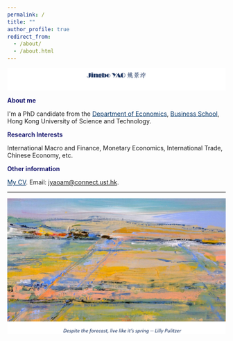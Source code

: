 ```yaml
---
permalink: /
title: ""
author_profile: true
redirect_from: 
  - /about/
  - /about.html
---
```


<p>    
<img  align="center" src="/images/jingbochinese.png" />
</p>





**<font color="MidnightBlue"> About me </font>**

I'm a PhD candidate from the <a href="https://econ.hkust.edu.hk/homepage" style="color: #003366;">Department of Economics</a>, <a href="https://bm.hkust.edu.hk/" style="color: #003366;">Business School</a>, Hong Kong University of Science and Technology.
  





**<font color="MidnightBlue"> Research Interests </font>**

International Macro and Finance, Monetary Economics, International Trade, Chinese Economy, etc.


**<font color="MidnightBlue"> Other information </font>**

<a href="" style="color: #003366;">My CV</a>. 
Email: jyaoam@connect.ust.hk.





---


<p>    
<img  align="left" src="/images/background.jpg" />
</p>

<p>    
<img  align="left" src="/images/saying.png" />
</p>
















